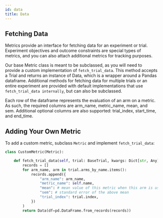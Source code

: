 ```yaml
---
id: data
title: Data
---
```


## Fetching Data

Metrics provide an interface for fetching data for an experiment or trial. Experiment objectives and outcome constraints are special types of metrics, and you can also attach additional metrics for tracking purposes.

Our base Metric class is meant to be subclassed, as you will need to provide a custom implementation of ```fetch_trial_data```. This method accepts a Trial and returns an instance of Data, which is a wrapper around a Pandas dataframe. Additional methods for fetching data for multiple trials or an entire experiment are provided with default implementations that use ```fetch_trial_data internally```, but can also be subclassed.

Each row of the dataframe represents the evaluation of an arm on a metric. As such, the required columns are  arm_name, metric_name, mean, and sem. Additional optional columns are also supported: trial_index, start_time, and end_time.

## Adding Your Own Metric

To add a custom metric, subclass ```Metric``` and implement ```fetch_trial_data```:

```python
class CustomMetric(Metric):

    def fetch_trial_data(self, trial: BaseTrial, kwargs: Dict[str, Any]) → Data:    
        records = []
        for arm_name, arm in trial.arms_by_name.items():
            records.append({
                "arm_name": arm_name,
                "metric_name": self.name,
                "mean": # mean value of this metric when this arm is used
                "sem": # standard error of the above mean
                "trial_index": trial.index,
            })
        )
        return Data(df=pd.DataFrame.from_records(records))
```
